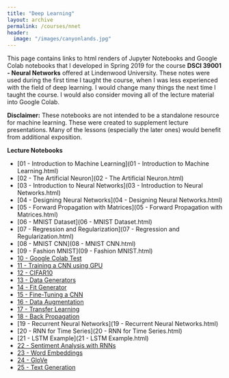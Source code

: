 ```yaml
---
title: "Deep Learning"
layout: archive
permalink: /courses/nnet
header:
  image: "/images/canyonlands.jpg"
---
```


This page contains links to html renders of Jupyter Notebooks and Google Colab notebooks that I developed in Spring 2019 for the course **DSCI 39001 - Neural Networks** offered at Lindenwood University. These notes were used during the first time I taught the course, when I was less experienced with the field of deep learning. I would change many things the next time I taught the course. I would also consider moving all of the lecture material into Google Colab.

**Disclaimer:** These notebooks are not intended to be a standalone resource for machine learning. These were created to supplement lecture presentations. Many of the lessons (especially the later ones) would benefit from additional exposition.

<b>Lecture Notebooks</b>
+ [01 - Introduction to Machine Learning](01 - Introduction to Machine Learning.html)
+ [02 - The Artificial Neuron](02 - The Artificial Neuron.html)
+ [03 - Introduction to Neural Networks](03 - Introduction to Neural Networks.html)
+ [04 - Designing Neural Networks](04 - Designing Neural Networks.html)
+ [05 - Forward Propagation with Matrices](05 - Forward Propagation with Matrices.html)
+ [06 - MNIST Dataset](06 - MNIST Dataset.html)
+ [07 - Regression and Regularization](07 - Regression and Regularization.html)
+ [08 - MNIST CNN](08 - MNIST CNN.html)
+ [09 - Fashion MNIST](09 - Fashion MNIST.html)
+ [10 - Google Colab Test](https://drive.google.com/drive/u/5/folders/1P22M7dleoaDvFSAlGa06G3IyOo_bWyhN)
+ [11 - Training a CNN using GPU](https://drive.google.com/drive/u/5/folders/1mgqxkR7yiEsGDvjY3u-_DIbX7G3dYSvA)
+ [12 - CIFAR10](https://drive.google.com/drive/u/5/folders/1JQxEI9OKMP0ChiuWIKJIxnnONhV-LXw3)
+ [13 - Data Generators](https://drive.google.com/drive/u/5/folders/1036zVBirVMBKhjKEjJyb7gzrGwsUjZTP)
+ [14 - Fit Generator](https://drive.google.com/drive/u/5/folders/1VCot4DNaIi7DwBrpSigNG99msxKy8lLZ)
+ [15 - Fine-Tuning a CNN](https://drive.google.com/drive/u/5/folders/1JVXKI0hCfIjUXPJu17dUeamK4nN32ItE)
+ [16 - Data Augmentation](https://drive.google.com/drive/u/5/folders/1lZ5cIBlvJhRlZYRz3wPsBz5gz0xpr5Rq)
+ [17 - Transfer Learning](https://drive.google.com/drive/u/5/folders/1VmW_GkohED6P0B8V0JOYiWZMYNYuPrdQ)
+ [18 - Back Propagation](https://drive.google.com/drive/u/5/folders/1Ah0jVINsC90YhF0MXyiyIuYjVzmwz1KC)
+ [19 - Recurrent Neural Networks](19 - Recurrent Neural Networks.html)
+ [20 - RNN for Time Series](20 - RNN for Time Series.html)
+ [21 - LSTM Example](21 - LSTM Example.html)
+ [22 - Sentiment Analysis with RNNs](https://drive.google.com/drive/u/5/folders/1dTP2l7OFf4LTY7Uq7bBFLkx8s_gVu09W)
+ [23 - Word Embeddings](https://drive.google.com/drive/u/5/folders/1rxDgAY0tg-24sI6_MuB-TrqR8CL3CtKl)
+ [24 - GloVe](https://drive.google.com/drive/u/5/folders/1RjJtWwvubNC89pr-9T8YsWFr8EiMd1KW)
+ [25 - Text Generation](https://drive.google.com/drive/u/5/folders/1gMeGeNnKpLFU0t1k83HEMKceKDYK84yM)

